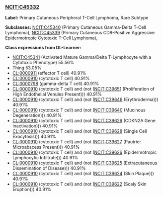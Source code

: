 
### [NCIT:C45332](http://purl.obolibrary.org/obo/NCIT_C45332)
**Label:** Primary Cutaneous Peripheral T-Cell Lymphoma, Rare Subtype

**Subclasses:** [NCIT:C45340](http://purl.obolibrary.org/obo/NCIT_C45340) (Primary Cutaneous Gamma-Delta T-Cell Lymphoma), [NCIT:C45339](http://purl.obolibrary.org/obo/NCIT_C45339) (Primary Cutaneous CD8-Positive Aggressive Epidermotropic Cytotoxic T-Cell Lymphoma), 

**Class expressions from DL-Learner:**

- [NCIT:C45341](http://purl.obolibrary.org/obo/NCIT_C45341) (Activated Mature Gamma/Delta T-Lymphocyte with a Cytotoxic Phenotype) 55.56%
- Thing 53.05%
- [CL:0000911](http://purl.obolibrary.org/obo/CL_0000911) (effector T cell) 40.91%
- [CL:0000910](http://purl.obolibrary.org/obo/CL_0000910) (cytotoxic T cell) 40.91%
- [CL:0000798](http://purl.obolibrary.org/obo/CL_0000798) (gamma-delta T cell) 40.91%
- [CL:0000910](http://purl.obolibrary.org/obo/CL_0000910) (cytotoxic T cell) and (not ([NCIT:C39651](http://purl.obolibrary.org/obo/NCIT_C39651) (Proliferation of High Endothelial Venules Present))) 40.91%
- [CL:0000910](http://purl.obolibrary.org/obo/CL_0000910) (cytotoxic T cell) and (not ([NCIT:C39646](http://purl.obolibrary.org/obo/NCIT_C39646) (Erythroderma))) 40.91%
- [CL:0000910](http://purl.obolibrary.org/obo/CL_0000910) (cytotoxic T cell) and (not ([NCIT:C39640](http://purl.obolibrary.org/obo/NCIT_C39640) (Mucinous Degeneration))) 40.91%
- [CL:0000910](http://purl.obolibrary.org/obo/CL_0000910) (cytotoxic T cell) and (not ([NCIT:C39629](http://purl.obolibrary.org/obo/NCIT_C39629) (CDKN2A Gene Inactivation))) 40.91%
- [CL:0000910](http://purl.obolibrary.org/obo/CL_0000910) (cytotoxic T cell) and (not ([NCIT:C39628](http://purl.obolibrary.org/obo/NCIT_C39628) (Single Cell Exocytosis))) 40.91%
- [CL:0000910](http://purl.obolibrary.org/obo/CL_0000910) (cytotoxic T cell) and (not ([NCIT:C39627](http://purl.obolibrary.org/obo/NCIT_C39627) (Pautrier Microabscess Present))) 40.91%
- [CL:0000910](http://purl.obolibrary.org/obo/CL_0000910) (cytotoxic T cell) and (not ([NCIT:C39626](http://purl.obolibrary.org/obo/NCIT_C39626) (Epidermotropic Lymphocytic Infiltrate))) 40.91%
- [CL:0000910](http://purl.obolibrary.org/obo/CL_0000910) (cytotoxic T cell) and (not ([NCIT:C39625](http://purl.obolibrary.org/obo/NCIT_C39625) (Extracutaneous Dissemination of Disease))) 40.91%
- [CL:0000910](http://purl.obolibrary.org/obo/CL_0000910) (cytotoxic T cell) and (not ([NCIT:C39624](http://purl.obolibrary.org/obo/NCIT_C39624) (Skin Plaque))) 40.91%
- [CL:0000910](http://purl.obolibrary.org/obo/CL_0000910) (cytotoxic T cell) and (not ([NCIT:C39622](http://purl.obolibrary.org/obo/NCIT_C39622) (Scaly Skin Eruption))) 40.91%


